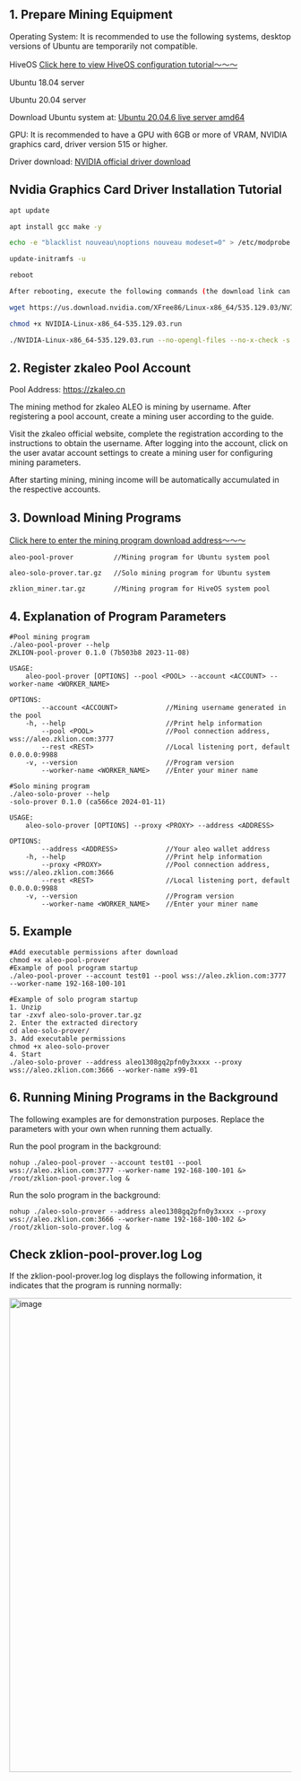 ## 1. Prepare Mining Equipment

Operating System: It is recommended to use the following systems, desktop versions of Ubuntu are temporarily not compatible.

 HiveOS [Click here to view HiveOS configuration tutorial～～～](https://github.com/zkaleo/education/tree/main/hiveOS/README_EN.md)

 Ubuntu 18.04 server

 Ubuntu 20.04 server

Download Ubuntu system at: [Ubuntu 20.04.6 live server amd64](https://releases.ubuntu.com/focal/ubuntu-20.04.6-live-server-amd64.iso)

GPU: It is recommended to have a GPU with 6GB or more of VRAM, NVIDIA graphics card, driver version 515 or higher.

Driver download: [NVIDIA official driver download](https://www.nvidia.com/Download/index.aspx?lang=en-us)

## Nvidia Graphics Card Driver Installation Tutorial

```bash
apt update

apt install gcc make -y

echo -e "blacklist nouveau\noptions nouveau modeset=0" > /etc/modprobe.d/blacklist-nouveau.conf

update-initramfs -u

reboot

After rebooting, execute the following commands (the download link can also be replaced with the latest version driver from the official website):

wget https://us.download.nvidia.com/XFree86/Linux-x86_64/535.129.03/NVIDIA-Linux-x86_64-535.129.03.run

chmod +x NVIDIA-Linux-x86_64-535.129.03.run

./NVIDIA-Linux-x86_64-535.129.03.run --no-opengl-files --no-x-check -s
```

## 2. Register zkaleo Pool Account

Pool Address: https://zkaleo.cn

The mining method for zkaleo ALEO is mining by username. After registering a pool account, create a mining user according to the guide.

Visit the zkaleo official website, complete the registration according to the instructions to obtain the username. After logging into the account, click on the user avatar account settings to create a mining user for configuring mining parameters.

After starting mining, mining income will be automatically accumulated in the respective accounts.

## 3. Download Mining Programs

[Click here to enter the mining program download address～～～](https://github.com/zkaleo/education/releases)
```shell
aleo-pool-prover          //Mining program for Ubuntu system pool

aleo-solo-prover.tar.gz   //Solo mining program for Ubuntu system

zklion_miner.tar.gz       //Mining program for HiveOS system pool
```

## 4. Explanation of Program Parameters

```shell
#Pool mining program
./aleo-pool-prover --help
ZKLION-pool-prover 0.1.0 (7b503b8 2023-11-08)

USAGE:
    aleo-pool-prover [OPTIONS] --pool <POOL> --account <ACCOUNT> --worker-name <WORKER_NAME>

OPTIONS:
        --account <ACCOUNT>            //Mining username generated in the pool
    -h, --help                         //Print help information
        --pool <POOL>                  //Pool connection address, wss://aleo.zklion.com:3777
        --rest <REST>                  //Local listening port, default 0.0.0.0:9988
    -v, --version                      //Program version
        --worker-name <WORKER_NAME>    //Enter your miner name

```

```shell
#Solo mining program
./aleo-solo-prover --help
-solo-prover 0.1.0 (ca566ce 2024-01-11)

USAGE:
    aleo-solo-prover [OPTIONS] --proxy <PROXY> --address <ADDRESS>

OPTIONS:
        --address <ADDRESS>            //Your aleo wallet address
    -h, --help                         //Print help information
        --proxy <PROXY>                //Pool connection address, wss://aleo.zklion.com:3666
        --rest <REST>                  //Local listening port, default 0.0.0.0:9988
    -v, --version                      //Program version
        --worker-name <WORKER_NAME>    //Enter your miner name
```

## 5. Example

```shell
#Add executable permissions after download
chmod +x aleo-pool-prover
#Example of pool program startup
./aleo-pool-prover --account test01 --pool wss://aleo.zklion.com:3777 --worker-name 192-168-100-101

#Example of solo program startup
1. Unzip
tar -zxvf aleo-solo-prover.tar.gz
2. Enter the extracted directory
cd aleo-solo-prover/
3. Add executable permissions
chmod +x aleo-solo-prover
4. Start
./aleo-solo-prover --address aleo1308gq2pfn0y3xxxx --proxy wss://aleo.zklion.com:3666 --worker-name x99-01
```

## 6. Running Mining Programs in the Background
The following examples are for demonstration purposes. Replace the parameters with your own when running them actually.

Run the pool program in the background:
```shell
nohup ./aleo-pool-prover --account test01 --pool wss://aleo.zklion.com:3777 --worker-name 192-168-100-101 &> /root/zklion-pool-prover.log &
```

Run the solo program in the background:
```shell
nohup ./aleo-solo-prover --address aleo1308gq2pfn0y3xxxx --proxy wss://aleo.zklion.com:3666 --worker-name 192-168-100-102 &> /root/zklion-solo-prover.log &
```

## Check zklion-pool-prover.log Log

If the zklion-pool-prover.log log displays the following information, it indicates that the program is running normally:

<img width="845" alt="image" src="https://github.com/zklion-miner/Aleo-miner/assets/137146992/1f13df80-6dfe-46f2-8fcf-38e835b8a3b1">
